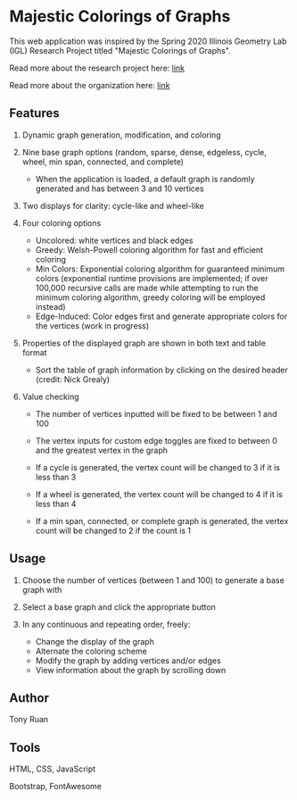 # Majestic Colorings of Graphs

This web application was inspired by the Spring 2020 Illinois Geometry Lab (IGL) Research Project titled "Majestic Colorings of Graphs".

Read more about the research project here: [link](https://math.illinois.edu/research/igl/projects/spring/2020/majestic-colorings-graphs)

Read more about the organization here: [link](https://math.illinois.edu/research/igl)

## Features

1) Dynamic graph generation, modification, and coloring

2) Nine base graph options (random, sparse, dense, edgeless, cycle, wheel, min span, connected, and complete)
   * When the application is loaded, a default graph is randomly generated and has between 3 and 10 vertices

3) Two displays for clarity: cycle-like and wheel-like

4) Four coloring options

   * Uncolored: white vertices and black edges
   * Greedy: Welsh-Powell coloring algorithm for fast and efficient coloring
   * Min Colors: Exponential coloring algorithm for guaranteed minimum colors (exponential runtime provisions are implemented; if over 100,000 recursive calls are made while attempting to run the minimum coloring algorithm, greedy coloring will be employed instead)
   * Edge-Induced: Color edges first and generate appropriate colors for the vertices (work in progress)

5) Properties of the displayed graph are shown in both text and table format

   * Sort the table of graph information by clicking on the desired header (credit: Nick Grealy)

6) Value checking

   * The number of vertices inputted will be fixed to be between 1 and 100

   * The vertex inputs for custom edge toggles are fixed to between 0 and the greatest vertex in the graph

   * If a cycle is generated, the vertex count will be changed to 3 if it is less than 3

   * If a wheel is generated, the vertex count will be changed to 4 if it is less than 4

   * If a min span, connected, or complete graph is generated, the vertex count will be changed to 2 if the count is 1

## Usage

1) Choose the number of vertices (between 1 and 100) to generate a base graph with

2) Select a base graph and click the appropriate button

3) In any continuous and repeating order, freely:
   * Change the display of the graph
   * Alternate the coloring scheme
   * Modify the graph by adding vertices and/or edges
   * View information about the graph by scrolling down

## Author

Tony Ruan

## Tools

HTML, CSS, JavaScript

Bootstrap, FontAwesome
